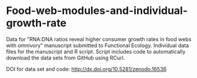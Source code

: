 # Food-web-modules-and-individual-growth-rate
Data for "RNA:DNA ratios reveal higher consumer growth rates in food webs with omnivory" manuscript submitted to Functional Ecology. Individual data files for the manuscript and R script. Script includes code to automatically download the data sets from GitHub using RCurl.

DOI for data set and code: http://dx.doi.org/10.5281/zenodo.16536
